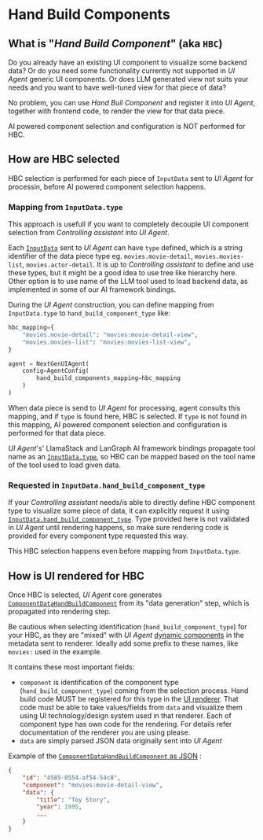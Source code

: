 # Hand Build Components

## What is "*Hand Build Component*" (aka `HBC`)

Do you already have an existing UI component to visualize some backend data? Or do you need some functionality
currently not supported in *UI Agent* generic UI components.
Or does LLM generated view not suits your needs and you want to have well-tuned view for that piece of data?

No problem, you can use *Hand Buil Component* and register it into *UI Agent*, together with frontend code,
to render the view for that data piece. 

AI powered component selection and configuration is NOT performed for HBC.

## How are HBC selected

HBC selection is performed for each piece of `InputData` sent to *UI Agent* for processin, before AI powered 
component selection happens.

### Mapping from `InputData.type`

This approach is usefull if you want to completely decouple UI component selection from *Controlling assistant* into *UI Agent*.

Each [`InputData`](../input_data/index.md#inputdata-object-fields) sent to *UI Agent* can have `type` defined, which is a string identifier of the data piece
type eg. `movies.movie-detail`, `movies.movies-list`, `movies.actor-detail`. It is up to *Controlling assistant*
to define and use these types, but it might be a good idea to use tree like hierarchy here. Other option is to use 
name of the LLM tool used to load backend data, as implemented in some of our AI framework bindings.

During the *UI Agent* construction, you can define mapping from `InputData.type` to `hand_build_component_type` like:

```python
hbc_mapping={
    "movies.movie-detail": "movies:movie-detail-view",
    "movies.movies-list": "movies:movies-list-view",
}

agent = NextGenUIAgent(
    config=AgentConfig(
        hand_build_components_mapping=hbc_mapping
    )
)
```

When data piece is send to *UI Agent* for processing, agent consults this mapping, and if `type` is found here, HBC is selected.
If `type` is not found in this mapping, AI powered component selection and configuration is performed for that data piece.

*UI Agent*'s' LlamaStack and LanGraph AI framework bindings propagate tool name as 
an [`InputData.type`](../input_data/index.md#inputdata-object-fields), so HBC can be mapped based 
on the tool name of the tool used to load given data.

### Requested in `InputData.hand_build_component_type`

If your *Controlling assistant* needs/is able to directly define HBC component type to visualize some piece of data, it can 
explicitly request it using [`InputData.hand_build_component_type`](../input_data/index.md#inputdata-object-fields). 
Type provided here is not validated in *UI Agent* until 
rendering happens, so make sure rendering code is provided for every component type requested this way.

This HBC selection happens even before mapping from `InputData.type`.

## How is UI rendered for HBC

Once HBC is selected, *UI Agent* core generates [`ComponentDataHandBuildComponent`](../../spec/component.md#hand-build-component-aka-hbc) 
from its "data generation" step, which is propagated into rendering step.

Be cautious when selecting identification (`hand_build_component_type`) for your HBC, as they are "mixed" with *UI Agent* [dynamic 
components](./dynamic_components.md) in the metadata sent to renderer. Ideally add some prefix to these names, like `movies:` used in the example.

It contains these most important fields:

* `component` is identification of the component type (`hand_build_component_type`) coming from the selection process. Hand build code MUST be 
registered for this type in the [UI renderer](../renderer/index.md). That code must be able to take values/fields from `data` and visualize them 
using UI technology/design system used in that renderer. Each of component type has own code for the rendering. 
For details refer documentation of the renderer you are using please.
* `data` are simply parsed JSON data originally sent into *UI Agent*

Example of the [`ComponentDataHandBuildComponent` as JSON](../../spec/component.md#hand-build-component-aka-hbc) :

```json
{
    "id": "4585-8554-af54-54c8",
    "component": "movies:movie-detail-view",
    "data": {
        "title": "Toy Story",
        "year": 1995,
        ...
    }
}
```